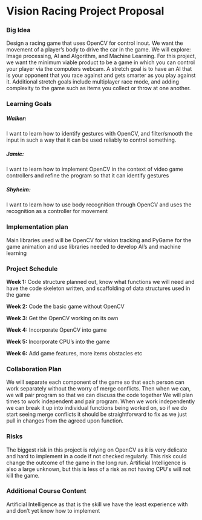 # Vision Racing Project Proposal
### Big Idea
Design a racing game that uses OpenCV for control inout. We want the movement of a player’s body to drive the car in the game. We will explore: Image processing, AI and Algorithm, and Machine Learning. For this project, we want the minimum viable product to be a game in which you can control your player via the computers webcam. A stretch goal is to have an AI that is your opponent that you race against and gets smarter as you play against it. Additional stretch goals include multiplayer race mode, and adding complexity to the game such as items you collect or throw at one another.

### Learning Goals
##### Walker:
I want to learn how to identify gestures with OpenCV, and filter/smooth the input in such a way that it can be used reliably to control something.

##### Jamie:
I want to learn how to implement OpenCV in the context of video game controllers and refine the program so that it can identify gestures

##### Shyheim:
I want to learn how to use body recognition through OpenCV and uses the recognition as a controller for movement

### Implementation plan
Main libraries used will be OpenCV for vision tracking and PyGame for the game animation and use libraries needed to develop AI’s and machine learning

### Project Schedule
**Week 1:** Code structure planned out, know what functions we will need and have the code skeleton written, and scaffolding of data structures used in the game

**Week 2:** Code the basic game without OpenCV

**Week 3:** Get the OpenCV working on its own

**Week 4:** Incorporate OpenCV into game

**Week 5:** Incorporate CPU’s into the game

**Week 6:** Add game features, more items obstacles etc


### Collaboration Plan
We will separate each component of the game so that each person can work separately without the worry of merge conflicts. Then when we can, we will pair program so that we can discuss the code together We will plan times to work independent and pair program. When we work independently we can break it up into individual functions being worked on, so if we do start seeing merge conflicts it should be straightforward to fix as we just pull in changes from the agreed upon function.

### Risks
The biggest risk in this project is relying on OpenCV as it is very delicate and hard to implement in a code if not checked regularly. This risk could change the outcome of the game in the long run. Artificial Intelligence is also a large unknown, but this is less of a risk as not having CPU's will not kill the game.

### Additional Course Content
Artificial Intelligence as that is the skill we have the least experience with and don’t yet know how to implement
